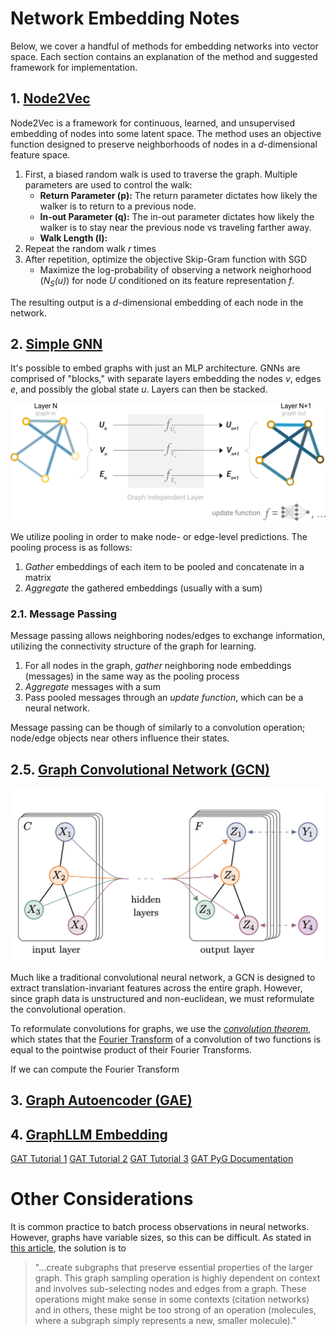 # Network Embedding Notes
Below, we cover a handful of methods for embedding networks into vector space. Each section contains an explanation of the method and suggested framework for implementation.

## 1. [Node2Vec](https://cs.stanford.edu/~jure/pubs/node2vec-kdd16.pdf)

Node2Vec is a framework for continuous, learned, and unsupervised embedding of nodes into some latent space. The method uses an objective function designed to preserve neighborhoods of nodes in a *d*-dimensional feature space.
1. First, a biased random walk is used to traverse the graph. Multiple parameters are used to control the walk:
    * **Return Parameter (p):** The return parameter dictates how likely the walker is to return to a previous node.
    * **In-out Parameter (q):** The in-out parameter dictates how likely the walker is to stay near the previous node vs traveling farther away.
    * **Walk Length (l):**
2. Repeat the random walk *r* times
3. After repetition, optimize the objective Skip-Gram function with SGD
    * Maximize the log-probability of observing a network neighorhood (*N<sub>S</sub>(u)*) for node *U* conditioned on its feature representation *f*.

The resulting output is a *d*-dimensional embedding of each node in the network.

## 2. [Simple GNN](https://distill.pub/2021/gnn-intro/)

It's possible to embed graphs with just an MLP architecture. GNNs are comprised of "blocks," with separate layers embedding the nodes *v*, edges *e*, and possibly the global state *u*. Layers can then be stacked.

![Simple GNN](images/simpleGNN.png "Simple GNN")

We utilize pooling in order to make node- or edge-level predictions. The pooling process is as follows:
1. *Gather* embeddings of each item to be pooled and concatenate in a matrix
2. *Aggregate* the gathered embeddings (usually with a sum)

### 2.1. Message Passing
Message passing allows neighboring nodes/edges to exchange information, utilizing the connectivity structure of the graph for learning.
1. For all nodes in the graph, *gather* neighboring node embeddings (messages) in the same way as the pooling process
2. *Aggregate* messages with a sum
3. Pass pooled messages through an *update function*, which can be a neural network.

Message passing can be though of similarly to a convolution operation; node/edge objects near others influence their states.

## 2.5. [Graph Convolutional Network (GCN)](https://arxiv.org/abs/1609.02907)

![GCN](images/GCN.png "GCN")

Much like a traditional convolutional neural network, a GCN is designed to extract translation-invariant features across the entire graph. However, since graph data is unstructured and non-euclidean, we must reformulate the convolutional operation.

To reformulate convolutions for graphs, we use the [*convolution theorem*](https://en.wikipedia.org/wiki/Convolution_theorem), which states that the [Fourier Transform](https://en.wikipedia.org/wiki/Fourier_transform) of a convolution of two functions is equal to the pointwise product of their Fourier Transforms. 

If we can compute the Fourier Transform

## 3. [Graph Autoencoder (GAE)](https://arxiv.org/abs/1611.07308)


## 4. [GraphLLM Embedding](https://arxiv.org/abs/2310.05845)

[GAT Tutorial 1](https://www.youtube.com/watch?v=AWkPjrZshug)
[GAT Tutorial 2](https://github.com/gordicaleksa/pytorch-GAT)
[GAT Tutorial 3](https://towardsai.net/p/l/graph-attention-networks-paper-explained-with-illustration-and-pytorch-implementation)
[GAT PyG Documentation](https://pytorch-geometric.readthedocs.io/en/latest/generated/torch_geometric.nn.models.GAT.html)

# Other  Considerations
It is common practice to batch process observations in neural networks. However, graphs have variable sizes, so this can be difficult. As stated in [this article](https://distill.pub/2021/gnn-intro/), the solution is to

> "...create subgraphs that preserve essential properties of the larger graph. This graph sampling operation is highly dependent on context and involves sub-selecting nodes and edges from a graph. These operations might make sense in some contexts (citation networks) and in others, these might be too strong of an operation (molecules, where a subgraph simply represents a new, smaller molecule)."


